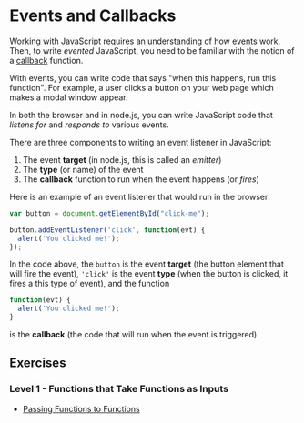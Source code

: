 # Events and Callbacks

Working with JavaScript requires an understanding of how
[events](http://glossary.codeunion.io/event) work. Then, to write _evented_
JavaScript, you need to be familiar with the notion of a
[callback](http://glossary.codeunion.io/callback) function.

With events, you can write code that says "when this happens, run this
function". For example, a user clicks a button on your web page which makes a
modal window appear.

In both the browser and in node.js, you can write JavaScript code that _listens
for_ and _responds to_ various events.

There are three components to writing an event listener in JavaScript:

1. The event **target** (in node.js, this is called an _emitter_)
2. The **type** (or name) of the event
3. The **callback** function to run when the event happens (or _fires_)

Here is an example of an event listener that would run in the browser:

```javascript
var button = document.getElementById("click-me");

button.addEventListener('click', function(evt) {
  alert('You clicked me!');
});
```

In the code above, the `button` is the event **target** (the button element that
will fire the event), `'click'` is the event **type** (when the button is
clicked, it fires a this type of event), and the function

```javascript
function(evt) {
  alert('You clicked me!');
}
```

is the **callback** (the code that will run when the event is triggered).

## Exercises

### Level 1 - Functions that Take Functions as Inputs

* [Passing Functions to Functions](passing_functions_to_functions)
